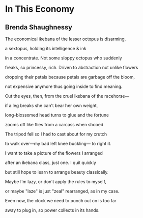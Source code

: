 # In This Economy
## Brenda Shaughnessy
The economical ikebana
of the lesser octopus
is disarming,

a sextopus, holding
its intelligence
& ink

in a concentrate.
Not some sloppy octopus
who suddenly

freaks, so princessy, rich.
Driven to abstraction
not unlike flowers

dropping their petals
because petals are garbage
off the bloom,

not expensive anymore
thus going inside
to find meaning.

Cut the eyes, then, from
the cruel ikebana
of the racehorse—

if a leg breaks she can't
bear her own
weight,

long-blossomed head
turns to glue
and the fortune

zooms off like flies
from a carcass
when shooed.

The tripod fell
so I had to cast about
for my crutch

to walk over—my bad
left knee buckling—
to right it.

I want to take a picture
of the flowers
I arranged

after an ikebana class,
just one. I quit
quickly

but still hope to learn
to arrange beauty
classically.

Maybe I'm lazy, or
don't apply the rules
to myself,

or maybe "laze" is just
"zeal" rearranged,
as in my case.

Even now, the clock
we need to punch
out on is too far

away to plug in,
so power collects
in its hands.